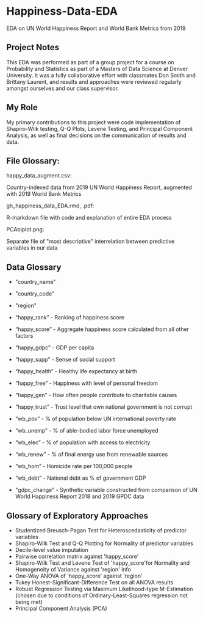 # Happiness-Data-EDA
EDA on UN World Happiness Report and World Bank Metrics from 2019

## Project Notes
This EDA was performed as part of a group project for a course on Probability and Statistics as part of
a Masters of Data Science at Denver University. It was a fully collaborative effort with classmates
Don Smith and Brittany Laurent, and results and approaches were reviewed regularly amongst ourselves
and our class supervisor.

## My Role
My primary contributions to this project were code implementation of Shapiro-Wilk testing, Q-Q Plots, Levene
Testing, and Principal Component Analysis, as well as final decisions on the communication of results and data.

## File Glossary:

happy_data_augment.csv:

  Country-indexed data from 2019 UN World Happiness Report, augmented with 2019 World Bank Metrics

gh_happiness_data_EDA.rmd, .pdf:

  R-markdown file with code and explanation of entire EDA process

PCAbiplot.png:

  Separate file of "most descriptive" interrelation between predictive variables in our data

## Data Glossary
* "country_name"
* "country_code"
* "region"

* “happy_rank” - Ranking of happiness score
* “happy_score” - Aggregate happiness score calculated from all other factors
* “happy_gdpc” - GDP per capita
* “happy_supp” - Sense of social support
* “happy_health” - Healthy life expectancy at birth
* “happy_free” - Happiness with level of personal freedom
* “happy_gen” - How often people contribute to charitable causes
* “happy_trust” - Trust level that own national government is not corrupt
* “wb_pov” - % of population below UN international poverty rate
* “wb_unemp” - % of able-bodied labor force unemployed
* “wb_elec” - % of population with access to electricity
* “wb_renew” - % of final energy use from renewable sources
* “wb_hom” - Homicide rate per 100,000 people
* “wb_debt” - National debt as % of government GDP
* "gdpc_change" - Synthetic variable constructed from comparison of UN World Happiness Report 2018 and 2019 GPDC data

## Glossary of Exploratory Approaches
* Studentized Breusch-Pagan Test for Heteroscedasticity of predictor variables
* Shapiro-Wilk Test and Q-Q Plotting for Normality of predictor variables
* Decile-level value imputation
* Pairwise correlation matrix against 'happy_score'
* Shapiro-Wilk Test and Levene Test of 'happy_score'for Normality and Homogeneity of Variance against 'region' info
* One-Way ANOVA of 'happy_score' against 'region'
* Tukey Honest-Significant-Difference Test on all ANOVA results
* Robust Regression Testing via Maximum Likelihood-type M-Estimation (chosen due to conditions of Ordinary-Least-Squares regression not being met)
* Principal Component Analysis (PCA)
